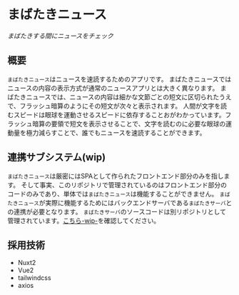 # まばたきニュース
*まばたきする間にニュースをチェック*

## 概要
`まばたきニュース`はニュースを速読するためのアプリです。
まばたきニュースではニュースの内容の表示方式が通常のニュースアプリとは大きく異なります。
まばたきニュースでは、ニュースの内容は細かな文節ごとの短文に区切られたうえで、フラッシュ暗算のようにその短文が次々と表示されます。
人間が文字を読むスピードは眼球を運動させるスピードに依存することおがわかっています。フラッシュ暗算の要領で短文を表示させることで、文字を読むのに必要な眼球の運動量を極力減らすことで、誰でもニュースを速読することができます。

## 連携サブシステム(wip)
`まばたきニュース`は厳密にはSPAとして作られたフロントエンド部分のみを指します。
そして事実、このリポジトリで管理されているのはフロントエンド部分のコードのみであり、単体では`まばたきニュース`は機能することができません。
`まばたきニュース`が実際に機能するためにはバックエンドサーバである`まばたきサーバ`との連携が必要となります。
`まばたきサーバ`のソースコードは別リポジトリとして管理されています。[こちら-wip-]()を確認してください。

## 採用技術
- Nuxt2
- Vue2
- tailwindcss
- axios
